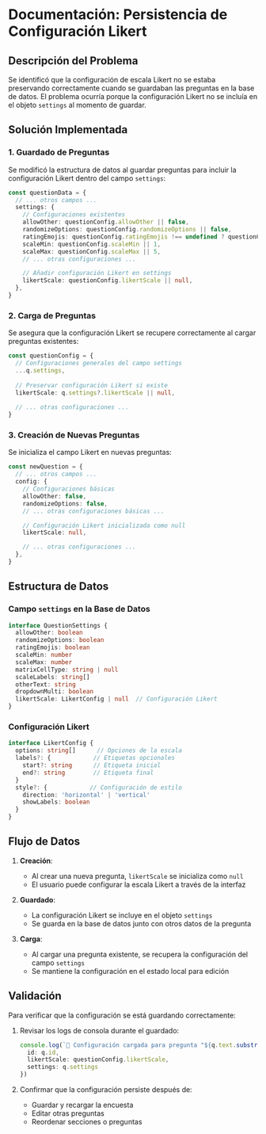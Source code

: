 # Documentación: Persistencia de Configuración Likert

## Descripción del Problema
Se identificó que la configuración de escala Likert no se estaba preservando correctamente cuando se guardaban las preguntas en la base de datos. El problema ocurría porque la configuración Likert no se incluía en el objeto `settings` al momento de guardar.

## Solución Implementada

### 1. Guardado de Preguntas
Se modificó la estructura de datos al guardar preguntas para incluir la configuración Likert dentro del campo `settings`:

```typescript
const questionData = {
  // ... otros campos ...
  settings: {
    // Configuraciones existentes
    allowOther: questionConfig.allowOther || false,
    randomizeOptions: questionConfig.randomizeOptions || false,
    ratingEmojis: questionConfig.ratingEmojis !== undefined ? questionConfig.ratingEmojis : true,
    scaleMin: questionConfig.scaleMin || 1,
    scaleMax: questionConfig.scaleMax || 5,
    // ... otras configuraciones ...

    // Añadir configuración Likert en settings
    likertScale: questionConfig.likertScale || null,
  },
}
```

### 2. Carga de Preguntas
Se asegura que la configuración Likert se recupere correctamente al cargar preguntas existentes:

```typescript
const questionConfig = {
  // Configuraciones generales del campo settings
  ...q.settings,
  
  // Preservar configuración Likert si existe
  likertScale: q.settings?.likertScale || null,
  
  // ... otras configuraciones ...
}
```

### 3. Creación de Nuevas Preguntas
Se inicializa el campo Likert en nuevas preguntas:

```typescript
const newQuestion = {
  // ... otros campos ...
  config: {
    // Configuraciones básicas
    allowOther: false,
    randomizeOptions: false,
    // ... otras configuraciones básicas ...

    // Configuración Likert inicializada como null
    likertScale: null,

    // ... otras configuraciones ...
  },
}
```

## Estructura de Datos

### Campo `settings` en la Base de Datos
```typescript
interface QuestionSettings {
  allowOther: boolean
  randomizeOptions: boolean
  ratingEmojis: boolean
  scaleMin: number
  scaleMax: number
  matrixCellType: string | null
  scaleLabels: string[]
  otherText: string
  dropdownMulti: boolean
  likertScale: LikertConfig | null  // Configuración Likert
}
```

### Configuración Likert
```typescript
interface LikertConfig {
  options: string[]      // Opciones de la escala
  labels?: {            // Etiquetas opcionales
    start?: string      // Etiqueta inicial
    end?: string        // Etiqueta final
  }
  style?: {            // Configuración de estilo
    direction: 'horizontal' | 'vertical'
    showLabels: boolean
  }
}
```

## Flujo de Datos

1. **Creación**: 
   - Al crear una nueva pregunta, `likertScale` se inicializa como `null`
   - El usuario puede configurar la escala Likert a través de la interfaz

2. **Guardado**:
   - La configuración Likert se incluye en el objeto `settings`
   - Se guarda en la base de datos junto con otros datos de la pregunta

3. **Carga**:
   - Al cargar una pregunta existente, se recupera la configuración del campo `settings`
   - Se mantiene la configuración en el estado local para edición

## Validación

Para verificar que la configuración se está guardando correctamente:

1. Revisar los logs de consola durante el guardado:
   ```typescript
   console.log(`📝 Configuración cargada para pregunta "${q.text.substring(0, 30)}...":`, {
     id: q.id,
     likertScale: questionConfig.likertScale,
     settings: q.settings
   })
   ```

2. Confirmar que la configuración persiste después de:
   - Guardar y recargar la encuesta
   - Editar otras preguntas
   - Reordenar secciones o preguntas
